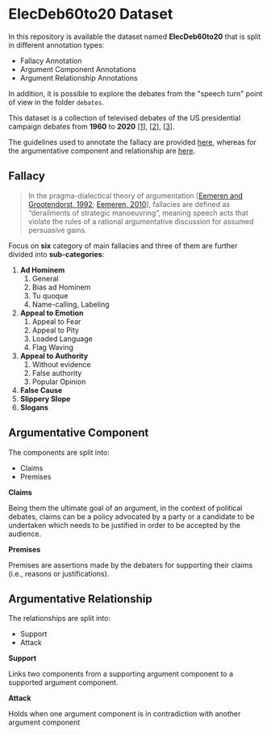 # ElecDeb60to20 Dataset

In this repository is available the dataset named **ElecDeb60to20** that is split in different annotation types:
 - Fallacy Annotation
 - Argument Component Annotations
 - Argument Relationship Annotations

In addition, it is possible to explore the debates from the "speech turn" point of view in the folder `debates`.

This dataset is a collection of televised debates of the US presidential campaign debates from **1960** to **2020** [[1](https://aclanthology.org/2023.emnlp-main.684)], [[2](https://aclanthology.org/P19-1463)], [[3](https://www.debates.org/voter-education/debate-transcripts/)].

The guidelines used to annotate the fallacy are provided [here](https://github.com/pierpaologoffredo/ElecDeb60to20/blob/main/guidelines/fallacy.pdf), whereas for the argumentative component and relationship are [here](https://github.com/pierpaologoffredo/ElecDeb60to20/blob/main/guidelines/annotation_guidelines.pdf).

## Fallacy 

> In the pragma-dialectical theory of argumentation [[Eemeren and
> Grootendorst, 1992](https://www.routledge.com/Argumentation-Communication-and-Fallacies-A-Pragma-dialectical-Perspective/van-Eemeren-Grootendorst/p/book/9780805810691); [Eemeren, 2010](https://doi.org/10.1075/aic.2)], fallacies are defined as
> “derailments of strategic manoeuvring”, meaning speech acts that
> violate the rules of a rational argumentative discussion for assumed
> persuasive gains.

Focus on **six** category of main fallacies and three of them are further divided into **sub-categories**:

 1. **Ad Hominem**
	 1. General
	 2. Bias ad Hominem
	 3. Tu quoque
	 4. Name-calling, Labeling
 2. **Appeal to Emotion**
	 1. Appeal to Fear
	 2. Appeal to Pity
	 3. Loaded Language
	 4. Flag Waving
 3. **Appeal to Authority**
	 1. Without evidence
	 2. False authority
	 3. Popular Opinion
 4. **False Cause**
 5. **Slippery Slope**
 6. **Slogans**

## Argumentative Component

The components are split into:
 - Claims
 - Premises

 **Claims**
 
Being them the ultimate goal of an argument, in the context of political debates, claims can be a policy advocated by a party or a candidate to be undertaken which needs to be justified in order to be accepted by the audience.

**Premises**

Premises are assertions made by the debaters for supporting their claims (i.e., reasons
or justifications).

## Argumentative Relationship
The relationships are split into:
 - Support
 - Attack

**Support**

Links two components from a supporting argument component to a supported argument component. 

**Attack**

Holds when one argument component is in contradiction with another argument component


